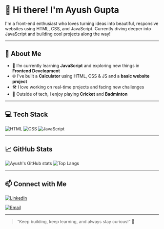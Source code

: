 # 👋 Hi there! I'm Ayush Gupta

I'm a front-end enthusiast who loves turning ideas into beautiful, responsive websites using HTML, CSS, and JavaScript. Currently diving deeper into JavaScript and building cool projects along the way!

---

## 🌱 About Me

- 🔭 I’m currently learning **JavaScript** and exploring new things in **Frontend Development**
- 🌐 I’ve built a **Calculator** using HTML, CSS & JS and a **basic website project**
- 🛠️ I love working on real-time projects and facing new challenges
- 🏏 Outside of tech, I enjoy playing **Cricket** and **Badminton**

---

## 💻 Tech Stack

![HTML](https://img.shields.io/badge/-HTML5-orange?style=flat-square&logo=html5)
![CSS](https://img.shields.io/badge/-CSS3-blue?style=flat-square&logo=css3)
![JavaScript](https://img.shields.io/badge/-JavaScript-yellow?style=flat-square&logo=javascript)

---

## 📈 GitHub Stats

![Ayush's GitHub stats](https://github-readme-stats.vercel.app/api?username=Ayushamu&show_icons=true&theme=radical)
![Top Langs](https://github-readme-stats.vercel.app/api/top-langs/?username=Ayushamu&layout=compact&theme=radical)

---

## 📫 Connect with Me
[![LinkedIn](https://img.shields.io/badge/LinkedIn-Connect-blue?logo=linkedin)](https://www.linkedin.com/in/ayush-gupta-amu/)


[![Email](https://img.shields.io/badge/Gmail-ayushcmf@gmail.com-red?style=flat-square&logo=gmail)](mailto:ayushcmf@gmail.com)

---

> “Keep building, keep learning, and always stay curious!” 🚀

<!--
**ayushamu/Ayushamu** is a ✨ _special_ ✨ repository because its `README.md` (this file) appears on your GitHub profile.

Here are some ideas to get you started:

- 🔭 I’m currently working on ...
- 🌱 I’m currently learning ...
- 👯 I’m looking to collaborate on ...
- 🤔 I’m looking for help with ...
- 💬 Ask me about ...
- 📫 How to reach me: ...
- 😄 Pronouns: ...
- ⚡ Fun fact: ...
-->
